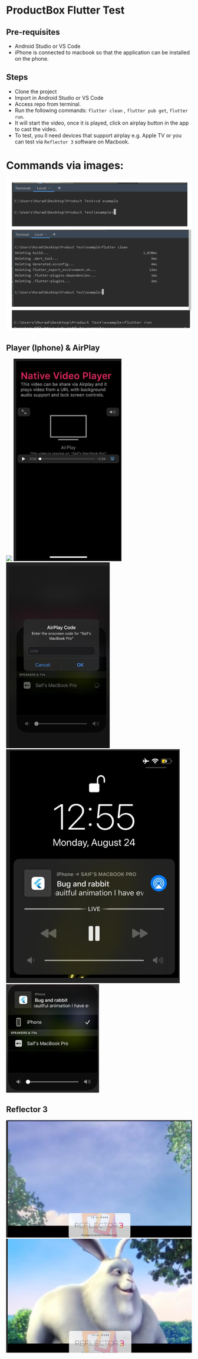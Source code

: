ProductBox Flutter Test
=======================

Pre-requisites
--------------
 - Android Studio or VS Code
 - iPhone is connected to macbook so that the application can be installed on the phone.

Steps
-----
 - Clone the project
 - Import in Android Studio or VS Code
 - Access repo from terminal.
 - Run the following commands: `flutter clean` , `flutter pub get`, `flutter run`.
 - It will start the video, once it is played, click on airplay button in the app to cast the video.
 - To test, you ll need devices that support airplay e.g. Apple TV or you can test via `Reflector 3` software on Macbook.

# Commands via images:
 
 
 ![](/command.PNG)
 
 
 
 
 ## Player (Iphone) & AirPlay 
 ![](.android/02.PNG)
 ![](/android/03.PNG)
 ![](/android/04.PNG)
 ![](/android/05.PNG)
 ![](/android/06.PNG)
 ## Reflector 3
 ![](/android/07.PNG)
 ![](/android/08.PNG)
 
 
